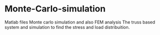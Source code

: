# Monte-Carlo-simulation
Matlab files Monte carlo simulation and also FEM analysis
The truss based system and simulation to find the stress and load distribuition.
